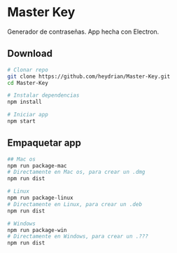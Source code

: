 # Master Key
Generador de contraseñas. App hecha con Electron.

## Download
```sh
# Clonar repo
git clone https://github.com/heydrian/Master-Key.git
cd Master-Key

# Instalar dependencias
npm install

# Iniciar app
npm start
```
## Empaquetar app
```sh
## Mac os
npm run package-mac
# Directamente en Mac os, para crear un .dmg
npm run dist

# Linux
npm run package-linux
# Directamente en Linux, para crear un .deb
npm run dist

# Windows
npm run package-win
# Directamente en Windows, para crear un .???
npm run dist
```